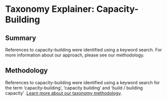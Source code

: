 # Taxonomy Explainer: Capacity-Building

## Summary

References to capacity-building were identified using a keyword search. For more information about our approach, please see our methodology.

## Methodology

References to capacity-building were identified using a keyword search for the term ‘capacity-building’, ‘capacity building’ and ‘build / building capacity’ .[Learn more about our taxonomy methodology](../METHODOLOGY.md).
